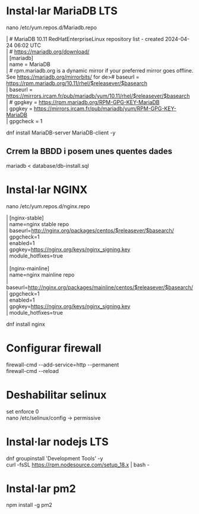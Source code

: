 # Instal·lar MariaDB LTS
nano /etc/yum.repos.d/Mariadb.repo  
  
|    \# MariaDB 10.11 RedHatEnterpriseLinux repository list - created 2024-04-24 06:02 UTC  
|    \# https://mariadb.org/download/  
|    [mariadb]  
|    name = MariaDB  
|    \# rpm.mariadb.org is a dynamic mirror if your preferred mirror goes offline. See https://mariadb.org/mirrorbits/ for de># baseurl = https://rpm.mariadb.org/10.11/rhel/$releasever/$basearch  
|    baseurl = https://mirrors.ircam.fr/pub/mariadb/yum/10.11/rhel/$releasever/$basearch  
|    \# gpgkey = https://rpm.mariadb.org/RPM-GPG-KEY-MariaDB  
|    gpgkey = https://mirrors.ircam.fr/pub/mariadb/yum/RPM-GPG-KEY-MariaDB  
|    gpgcheck = 1  
  
dnf install MariaDB-server MariaDB-client -y  


## Crrem la BBDD i posem unes quentes dades
mariadb < database/db-install.sql  
  
# Instal·lar NGINX
  
nano /etc/yum.repos.d/nginx.repo  
  
|    [nginx-stable]  
|    name=nginx stable repo  
|    baseurl=http://nginx.org/packages/centos/$releasever/$basearch/  
|    gpgcheck=1  
|    enabled=1  
|    gpgkey=https://nginx.org/keys/nginx_signing.key  
|    module_hotfixes=true  
|      
|    [nginx-mainline]  
|    name=nginx mainline repo  
|    baseurl=http://nginx.org/packages/mainline/centos/$releasever/$basearch/  
|    gpgcheck=1  
|    enabled=1  
|    gpgkey=https://nginx.org/keys/nginx_signing.key  
|    module_hotfixes=true  
  
dnf install nginx  
  
# Configurar firewall
  
firewall-cmd --add-service=http --permanent  
firewall-cmd --reload  
  
# Deshabilitar selinux
  
set enforce 0  
nano /etc/selinux/config -> permissive  
 
# Instal·lar nodejs LTS
  
dnf groupinstall 'Development Tools' -y  
curl -fsSL https://rpm.nodesource.com/setup_18.x | bash -  
  
# Instal·lar pm2
  
npm install -g pm2  

